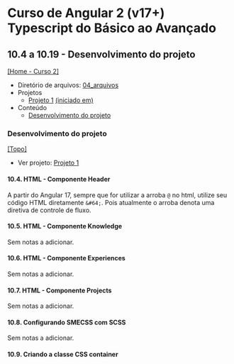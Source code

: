 # Curso de Angular 2 (v17+) Typescript do Básico ao Avançado

## 10.4 a 10.19 - Desenvolvimento do projeto
[[Home - Curso 2]](../../README.md#curso-2)<br />

- Diretório de arquivos: [04_arquivos](./04_arquivos/)
- Projetos
  - [Projeto 1](./04_arquivos/proj_01/) [(iniciado em)](#desenvolvimento-do-projeto)
- Conteúdo
  - [Desenvolvimento do projeto](#desenvolvimento-do-projeto)

### Desenvolvimento do projeto
[[Topo]](#)<br />

- Ver projeto: [Projeto 1](./04_arquivos/proj_01/)

#### 10.4. HTML - Componente Header

A partir do Angular 17, sempre que for utilizar a arroba `@` no html, utilize seu código HTML diretamente `&#64;`. Pois atualmente o arroba denota uma diretiva de controle de fluxo.

#### 10.5. HTML - Componente Knowledge

Sem notas a adicionar.

#### 10.6. HTML - Componente Experiences

Sem notas a adicionar.

#### 10.7. HTML - Componente Projects

Sem notas a adicionar.

#### 10.8. Configurando SMECSS com SCSS

Sem notas a adicionar.

#### 10.9. Criando a classe CSS container

